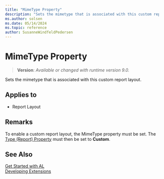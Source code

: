 ```yaml
---
title: "MimeType Property"
description: "Sets the mimetype that is associated with this custom report layout."
ms.author: solsen
ms.date: 05/14/2024
ms.topic: reference
author: SusanneWindfeldPedersen
---
```

[//]: # (START>DO_NOT_EDIT)
[//]: # (IMPORTANT:Do not edit any of the content between here and the END>DO_NOT_EDIT.)
[//]: # (Any modifications should be made in the .xml files in the ModernDev repo.)
# MimeType Property
> **Version**: _Available or changed with runtime version 9.0._

Sets the mimetype that is associated with this custom report layout.

## Applies to
-   Report Layout

[//]: # (IMPORTANT: END>DO_NOT_EDIT)

## Remarks

To enable a custom report layout, the MimeType property must be set. The [Type (Report) Property](devenv-type-report-property.md) must then be set to **Custom**.

## See Also

[Get Started with AL](../devenv-get-started.md)  
[Developing Extensions](../devenv-dev-overview.md)  
